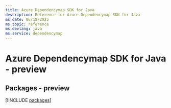 ```yaml
---
title: Azure Dependencymap SDK for Java
description: Reference for Azure Dependencymap SDK for Java
ms.date: 06/18/2025
ms.topic: reference
ms.devlang: java
ms.service: dependencymap
---
```

# Azure Dependencymap SDK for Java - preview
## Packages - preview
[!INCLUDE [packages](dependencymap-index.md)]